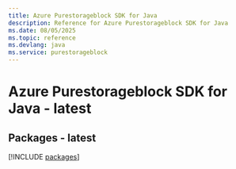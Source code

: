 ```yaml
---
title: Azure Purestorageblock SDK for Java
description: Reference for Azure Purestorageblock SDK for Java
ms.date: 08/05/2025
ms.topic: reference
ms.devlang: java
ms.service: purestorageblock
---
```

# Azure Purestorageblock SDK for Java - latest
## Packages - latest
[!INCLUDE [packages](purestorageblock-index.md)]